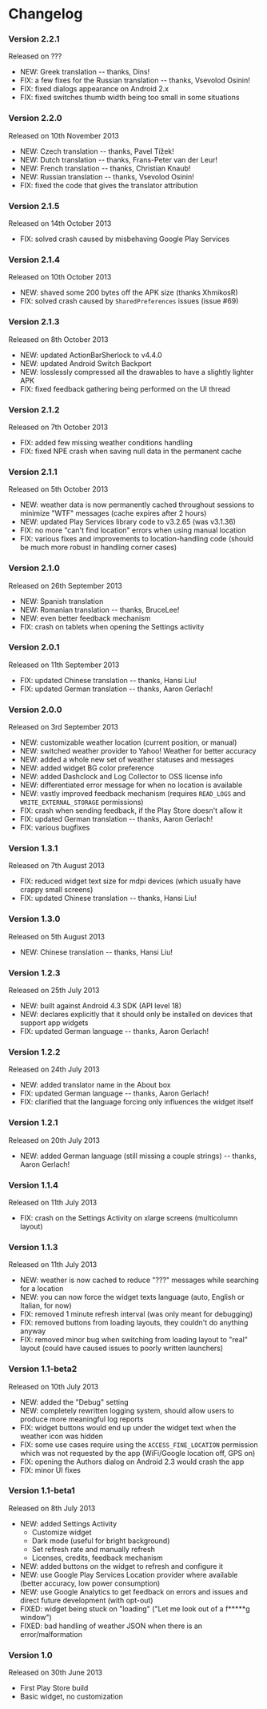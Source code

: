 Changelog
=========

### Version 2.2.1
Released on ???

- NEW: Greek translation -- thanks, Dins!
- FIX: a few fixes for the Russian translation -- thanks, Vsevolod Osinin!
- FIX: fixed dialogs appearance on Android 2.x
- FIX: fixed switches thumb width being too small in some situations

### Version 2.2.0
Released on 10th November 2013

- NEW: Czech translation -- thanks, Pavel Tížek!
- NEW: Dutch translation -- thanks, Frans-Peter van der Leur!
- NEW: French translation -- thanks, Christian Knaub!
- NEW: Russian translation -- thanks, Vsevolod Osinin!
- FIX: fixed the code that gives the translator attribution

### Version 2.1.5
Released on 14th October 2013

- FIX: solved crash caused by misbehaving Google Play Services

### Version 2.1.4
Released on 10th October 2013

- NEW: shaved some 200 bytes off the APK size (thanks XhmikosR)
- FIX: solved crash caused by `SharedPreferences` issues (issue #69)

### Version 2.1.3
Released on 8th October 2013

- NEW: updated ActionBarSherlock to v4.4.0
- NEW: updated Android Switch Backport
- NEW: losslessly compressed all the drawables to have a slightly lighter APK
- FIX: fixed feedback gathering being performed on the UI thread

### Version 2.1.2
Released on 7th October 2013

- FIX: added few missing weather conditions handling
- FIX: fixed NPE crash when saving null data in the permanent cache

### Version 2.1.1
Released on 5th October 2013

- NEW: weather data is now permanently cached throughout sessions to minimize "WTF" messages (cache expires after 2 hours)
- NEW: updated Play Services library code to v3.2.65 (was v3.1.36)
- FIX: no more "can't find location" errors when using manual location
- FIX: various fixes and improvements to location-handling code (should be much more robust in handling corner cases)

### Version 2.1.0
Released on 26th September 2013

- NEW: Spanish translation
- NEW: Romanian translation -- thanks, BruceLee!
- NEW: even better feedback mechanism
- FIX: crash on tablets when opening the Settings activity

### Version 2.0.1
Released on 11th September 2013

- FIX: updated Chinese translation -- thanks, Hansi Liu!
- FIX: updated German translation -- thanks, Aaron Gerlach!

### Version 2.0.0
Released on 3rd September 2013

- NEW: customizable weather location (current position, or manual)
- NEW: switched weather provider to Yahoo! Weather for better accuracy
- NEW: added a whole new set of weather statuses and messages
- NEW: added widget BG color preference
- NEW: added Dashclock and Log Collector to OSS license info
- NEW: differentiated error message for when no location is available
- NEW: vastly improved feedback mechanism (requires `READ_LOGS` and `WRITE_EXTERNAL_STORAGE` permissions)
- FIX: crash when sending feedback, if the Play Store doesn't allow it
- FIX: updated German translation -- thanks, Aaron Gerlach!
- FIX: various bugfixes

### Version 1.3.1
Released on 7th August 2013

- FIX: reduced widget text size for mdpi devices (which usually have crappy small screens)
- FIX: updated Chinese translation -- thanks, Hansi Liu!

### Version 1.3.0
Released on 5th August 2013

- NEW: Chinese translation -- thanks, Hansi Liu!

### Version 1.2.3
Released on 25th July 2013

- NEW: built against Android 4.3 SDK (API level 18)
- NEW: declares explicitly that it should only be installed on devices that support app widgets
- FIX: updated German language -- thanks, Aaron Gerlach!

### Version 1.2.2
Released on 24th July 2013

- NEW: added translator name in the About box
- FIX: updated German language -- thanks, Aaron Gerlach!
- FIX: clarified that the language forcing only influences the widget itself

### Version 1.2.1
Released on 20th July 2013

- NEW: added German language (still missing a couple strings) -- thanks, Aaron Gerlach!

### Version 1.1.4
Released on 11th July 2013

- FIX: crash on the Settings Activity on xlarge screens (multicolumn layout)

### Version 1.1.3
Released on 11th July 2013

- NEW: weather is now cached to reduce "???" messages while searching for a location
- NEW: you can now force the widget texts language (auto, English or Italian, for now)
- FIX: removed 1 minute refresh interval (was only meant for debugging)
- FIX: removed buttons from loading layouts, they couldn't do anything anyway
- FIX: removed minor bug when switching from loading layout to "real" layout (could have caused issues to poorly written launchers)

### Version 1.1-beta2
Released on 10th July 2013

- NEW: added the "Debug" setting
- NEW: completely rewritten logging system, should allow users to produce more meaningful log reports
- FIX: widget buttons would end up under the widget text when the weather icon was hidden
- FIX: some use cases require using the `ACCESS_FINE_LOCATION` permission which was not requested by the app (WiFi/Google location off, GPS on)
- FIX: opening the Authors dialog on Android 2.3 would crash the app
- FIX: minor UI fixes

### Version 1.1-beta1
Released on 8th July 2013

- NEW: added Settings Activity
    - Customize widget
    - Dark mode (useful for bright background)
    - Set refresh rate and manually refresh
    - Licenses, credits, feedback mechanism
- NEW: added buttons on the widget to refresh and configure it
- NEW: use Google Play Services Location provider where available (better accuracy, low power consumption)
- NEW: use Google Analytics to get feedback on errors and issues and direct future development (with opt-out)
- FIXED: widget being stuck on "loading" ("Let me look out of a f*****g window")
- FIXED: bad handling of weather JSON when there is an error/malformation

### Version 1.0
Released on 30th June 2013

- First Play Store build
- Basic widget, no customization
